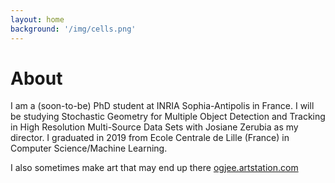 ```yaml
---
layout: home
background: '/img/cells.png'
---
```


About
====================
I am a (soon-to-be) PhD student at INRIA Sophia-Antipolis in France. I will be studying Stochastic Geometry for Multiple Object Detection and Tracking in High Resolution Multi-Source Data Sets with Josiane Zerubia as my director. I graduated in 2019 from Ecole Centrale de Lille (France) in Computer Science/Machine Learning.

I also sometimes make art that may end up there [ogjee.artstation.com](https://ogjee.artstation.com)